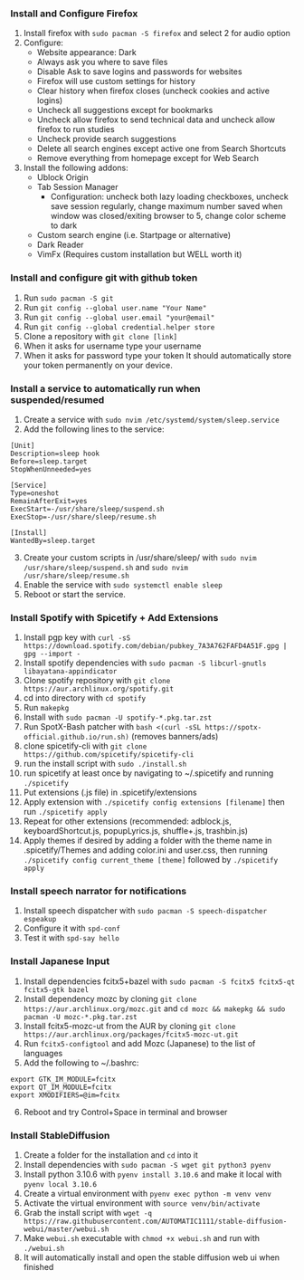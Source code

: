 ### Install and Configure Firefox
1. Install firefox with `sudo pacman -S firefox` and select 2 for audio option
2. Configure:
    - Website appearance: Dark
    - Always ask you where to save files
    - Disable Ask to save logins and passwords for websites
    - Firefox will use custom settings for history
    - Clear history when firefox closes (uncheck cookies and active logins)
    - Uncheck all suggestions except for bookmarks
    - Uncheck allow firefox to send technical data and uncheck allow firefox to run studies
    - Uncheck provide search suggestions
    - Delete all search engines except active one from Search Shortcuts
    - Remove everything from homepage except for Web Search
3. Install the following addons:
    - Ublock Origin
    - Tab Session Manager
        - Configuration: uncheck both lazy loading checkboxes, uncheck save session regularly, change maximum number saved when window was closed/exiting browser to 5, change color scheme to dark
    - Custom search engine (i.e. Startpage or alternative)
    - Dark Reader
    - VimFx (Requires custom installation but WELL worth it)
### Install and configure git with github token
1. Run `sudo pacman -S git`
2. Run `git config --global user.name "Your Name"`
3. Run `git config --global user.email "your@email"`
4. Run `git config --global credential.helper store`
5. Clone a repository with `git clone [link]`
6. When it asks for username type your username
7. When it asks for password type your token
It should automatically store your token permanently on your device.
### Install a service to automatically run when suspended/resumed
1. Create a service with `sudo nvim /etc/systemd/system/sleep.service`
2. Add the following lines to the service:
```
[Unit]
Description=sleep hook
Before=sleep.target
StopWhenUnneeded=yes

[Service]
Type=oneshot
RemainAfterExit=yes
ExecStart=-/usr/share/sleep/suspend.sh
ExecStop=-/usr/share/sleep/resume.sh

[Install]
WantedBy=sleep.target
```
3. Create your custom scripts in /usr/share/sleep/ with `sudo nvim /usr/share/sleep/suspend.sh` and `sudo nvim /usr/share/sleep/resume.sh`
4. Enable the service with `sudo systemctl enable sleep`
5. Reboot or start the service.
### Install Spotify with Spicetify + Add Extensions
1. Install pgp key with `curl -sS https://download.spotify.com/debian/pubkey_7A3A762FAFD4A51F.gpg | gpg --import -`
2. Install spotify dependencies with `sudo pacman -S libcurl-gnutls libayatana-appindicator`
3. Clone spotify repository with `git clone https://aur.archlinux.org/spotify.git`
4. cd into directory with `cd spotify`
5. Run `makepkg`
6. Install with `sudo pacman -U spotify-*.pkg.tar.zst`
7. Run SpotX-Bash patcher with `bash <(curl -sSL https://spotx-official.github.io/run.sh)` (removes banners/ads)
8. clone spicetify-cli with `git clone https://github.com/spicetify/spicetify-cli`
9. run the install script with `sudo ./install.sh`
10. run spicetify at least once by navigating to ~/.spicetify and running `./spicetify`
11. Put extensions (.js file) in .spicetify/extensions
12. Apply extension with `./spicetify config extensions [filename]` then run `./spicetify apply`
13. Repeat for other extensions (recommended: adblock.js, keyboardShortcut.js, popupLyrics.js, shuffle+.js, trashbin.js)
14. Apply themes if desired by adding a folder with the theme name in .spicetify/Themes and adding color.ini and user.css, then running `./spicetify config current_theme [theme]` followed by `./spicetify apply`
### Install speech narrator for notifications
1. Install speech dispatcher with `sudo pacman -S speech-dispatcher espeakup`
2. Configure it with `spd-conf`
3. Test it with `spd-say hello`
### Install Japanese Input
1. Install dependencies fcitx5+bazel with `sudo pacman -S fcitx5 fcitx5-qt fcitx5-gtk bazel`
2. Install dependency mozc by cloning `git clone https://aur.archlinux.org/mozc.git` and `cd mozc && makepkg && sudo pacman -U mozc-*.pkg.tar.zst`
3. Install fcitx5-mozc-ut from the AUR by cloning `git clone https://aur.archlinux.org/packages/fcitx5-mozc-ut.git`
4. Run `fcitx5-configtool` and add Mozc (Japanese) to the list of languages
5. Add the following to ~/.bashrc:
```
export GTK_IM_MODULE=fcitx
export QT_IM_MODULE=fcitx
export XMODIFIERS=@im=fcitx
```
6. Reboot and try Control+Space in terminal and browser
### Install StableDiffusion
1. Create a folder for the installation and `cd` into it
2. Install dependencies with `sudo pacman -S wget git python3 pyenv`
3. Install python 3.10.6 with `pyenv install 3.10.6` and make it local with `pyenv local 3.10.6`
4. Create a virtual environment with `pyenv exec python -m venv venv`
5. Activate the virtual environment with `source venv/bin/activate`
6. Grab the install script with `wget -q https://raw.githubusercontent.com/AUTOMATIC1111/stable-diffusion-webui/master/webui.sh`
7. Make `webui.sh` executable with `chmod +x webui.sh` and run with `./webui.sh`
8. It will automatically install and open the stable diffusion web ui when finished
